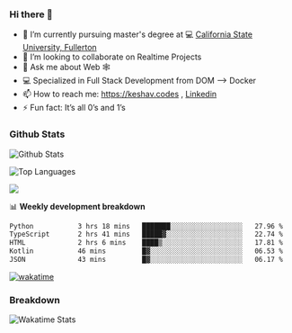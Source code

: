 ### Hi there 👋

- 🔭 I’m currently pursuing master's degree at 💻 [California State University, Fullerton](http://www.fullerton.edu/) 
- 👯 I’m looking to collaborate on Realtime Projects
- 💬 Ask me about Web 🕸
- 💻 Specialized in Full Stack Development from DOM --> Docker
- 📫 How to reach me: https://keshav.codes , [Linkedin](https://www.linkedin.com/in/keshavlingala/)
- ⚡ Fun fact: It’s all 0’s and 1’s

### Github Stats
![Github Stats](https://github-readme-stats.vercel.app/api?username=keshavlingala&count_private=true&show_icons=true&theme=radical)

![Top Languages](https://github-readme-stats.vercel.app/api/top-langs/?username=keshavlingala&show_icons=true&theme=radical)

![](https://komarev.com/ghpvc/?username=keshavlingala)

📊 **Weekly development breakdown**

<!--START_SECTION:waka-->

```txt
Python           3 hrs 18 mins   ███████░░░░░░░░░░░░░░░░░░   27.96 %
TypeScript       2 hrs 41 mins   █████▓░░░░░░░░░░░░░░░░░░░   22.74 %
HTML             2 hrs 6 mins    ████▒░░░░░░░░░░░░░░░░░░░░   17.81 %
Kotlin           46 mins         █▓░░░░░░░░░░░░░░░░░░░░░░░   06.53 %
JSON             43 mins         █▓░░░░░░░░░░░░░░░░░░░░░░░   06.17 %
```

<!--END_SECTION:waka-->


[![wakatime](https://wakatime.com/badge/user/62bfdbc7-082c-40a7-b4bd-f9280d51aeed.svg)](https://wakatime.com/@62bfdbc7-082c-40a7-b4bd-f9280d51aeed)


### Breakdown

![Wakatime Stats](https://github-readme-stats.vercel.app/api/wakatime?username=keshavlingala)